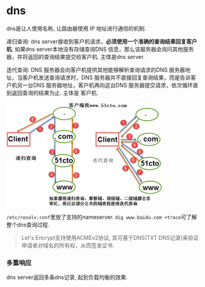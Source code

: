 # dns
dns是让人使用名称, 让路由器使用 IP 地址进行通信的机制.

递归查询: dns server接收到客户机请求，**必须使用一个准确的查询结果回复客户机**. 如果dns server本地没有存储查询DNS 信息，那么该服务器会询问其他服务器，并将返回的查询结果提交给客户机. 主体是dns server.

迭代查询: DNS 服务器会向客户机提供其他能够解析查询请求的DNS 服务器地址，当客户机发送查询请求时，DNS 服务器并不直接回复查询结果，而是告诉客户机另一台DNS 服务器地址，客户机再向这台DNS 服务器提交请求，依次循环直到返回查询的结果为止. 主体是 客户机.

![递归和迭代](/misc/img/net/181202194057572.png)

`/etc/resolv.conf`里放了支持的nameserver.
`dig www.baidu.com +trace`可了解整个dns查询过程.

> Let's Encrypt支持使用ACMEv2协议, 其可基于DNS(TXT DNS记录)来验证申请者对域名的所有权，从而签发证书.

### 多重响应
dns server返回多条dns记录, 起到负载均衡的效果.